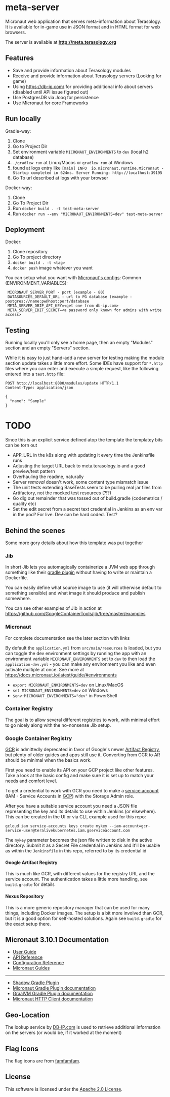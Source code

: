 meta-server
=========

Micronaut web application that serves meta-information about Terasology.
It is available for in-game use in JSON format and in HTML format for web browsers.

The server is available at
**http://meta.terasology.org**

Features
-------------
* Save and provide information about Terasology modules
* Receive and provide information about Terasology servers (Looking for game)
* Using https://db-ip.com/ for providing additional info about servers (disabled until API issue figured out)
* Use PostgresDB via Jooq for persistence
* Use Micronaut for core Frameworks


Run locally
-------------
Gradle-way:
1. Clone
2. Go to Project Dir
3. Set environment variable `MICRONAUT_ENVIRONMENTS` to `dev` (local h2 database)
4. `./gradlew run` at Linux/Macos or `gradlew run` at Windows
5. found at logs entry like `[main] INFO  io.micronaut.runtime.Micronaut - Startup completed in 624ms. Server Running: http://localhost:39195`
6. Go To url described at logs with your browser

Docker-way:
1. Clone
2. Go To Project Dir
3. Run `docker build . -t test-meta-server`
4. Run `docker run --env "MICRONAUT_ENVIRONMENTS=dev" test-meta-server`

Deployment
-------------
Docker:
1. Clone repository
2. Go To project directory
3. `docker build . -t <tag>`
4. `docker push` image whatever you want

You can setup what you want with [Micronaut's configs](https://docs.micronaut.io/latest/guide/index.html#config):
Common (ENVIRONMENT_VARIABLES):

     MICRONAUT_SERVER_PORT - port (example - 80)
     DATASOURCES_DEFAULT_URL - url to PG database (example - postgres://name:pw@host:port/database
     META_SERVER_DBIP_API_KEY=<get one from db-ip.com>
     META_SERVER_EDIT_SECRET=<a password only known for admins with write access>

## Testing

Running locally you'll only see a home page, then an empty "Modules" section and an empty "Servers" section.

While it is easy to just hand-add a new server for testing making the module section update takes a little more effort. Some IDEs have support for `*.http` files where you can enter and execute a simple request, like the following entered into a `test.http` file:

```
POST http://localhost:8080/modules/update HTTP/1.1
Content-Type: application/json  

{
  "name": "Sample" 
}
```

# TODO

Since this is an explicit service defined atop the template the templatey bits can be torn out

* APP_URL in the k8s along with updating it every time the Jenkinsfile runs
* Adjusting the target URL back to meta.terasology.io and a good preview/test pattern
* Overhauling the readme, naturally
* Server _removal_ doesn't work, some content type mismatch issue
* The unit tests extending BaseTests seem to be pulling real jar files from Artifactory, not the mocked test resources (?!?)
* Go dig out remainder that was tossed out of build.gradle (codemetrics / quality etc)
* Set the edit secret from a secret text credential in Jenkins as an env var in the pod? For live. Dev can be hard coded. Test? 

## Behind the scenes

Some more gory details about how this template was put together

### Jib

In short Jib lets you automagically containerize a JVM web app through something like their [gradle plugin](https://github.com/GoogleContainerTools/jib/tree/master/jib-gradle-plugin) without having to write or maintain a Dockerfile.

You can easily define what source image to use (it will otherwise default to something sensible) and what image it should produce and publish somewhere.

You can see other examples of Jib in action at https://github.com/GoogleContainerTools/jib/tree/master/examples

### Micronaut

For complete documentation see the later section with links

By default the `application.yml` from `src/main/resources` is loaded, but you can toggle the dev environment settings by running the app with an environment variable `MICRONAUT_ENVIRONMENTS` set to `dev` to then load the `application-dev.yml` - you can make any environment you like and even activate multiple at once. See more at https://docs.micronaut.io/latest/guide/#environments

* `export MICRONAUT_ENVIRONMENTS=dev` on Linux/MacOS
* `set MICRONAUT_ENVIRONMENTS=dev` on Windows
* `$env:MICRONAUT_ENVIRONMENTS="dev"` in PowerShell

### Container Registry

The goal is to allow several different registries to work, with minimal effort to go nicely along with the no-nonsense Jib setup.

### Google Container Registry

[GCR](https://cloud.google.com/container-registry/docs/) is admittedly deprecated in favor of Google's newer [Artifact Registry](https://cloud.google.com/artifact-registry/docs), but plenty of older guides and apps still use it. Converting from GCR to AR should be minimal when the basics work.

First you need to enable its API on your GCP project like other features. Take a look at the basic config and make sure it is set up to match your needs and comfort level.

To get a credential to work with GCR you need to make a [service account](https://console.cloud.google.com/iam-admin/serviceaccounts) (IAM - Service Accounts in [GCP](https://console.cloud.google.com/)) with the Storage Admin role.

After you have a suitable service account you need a JSON file representing the key and its details to use within Jenkins (or elsewhere). This can be created in the UI or via CLI, example used for this repo:

`gcloud iam service-accounts keys create mykey --iam-account=gcr-service-user@teralivekubernetes.iam.gserviceaccount.com`

The `mykey` parameter becomes the json file written to disk in the active directory. Submit it as a Secret File credential in Jenkins and it'll be usable as within the `Jenkinsfile` in this repo, referred to by its credential id

#### Google Artifact Registry

This is much like GCR, with different values for the registry URL and the service account. The authentication takes a little more handling, see `build.gradle` for details

#### Nexus Repository

This is a more generic repository manager that can be used for many things, including Docker images. The setup is a bit more involved than GCR, but it is a good option for self-hosted solutions. Again see `build.gradle` for the exact setup there.

## Micronaut 3.10.1 Documentation

- [User Guide](https://docs.micronaut.io/3.10.1/guide/index.html)
- [API Reference](https://docs.micronaut.io/3.10.1/api/index.html)
- [Configuration Reference](https://docs.micronaut.io/3.10.1/guide/configurationreference.html)
- [Micronaut Guides](https://guides.micronaut.io/index.html)
---

- [Shadow Gradle Plugin](https://plugins.gradle.org/plugin/com.github.johnrengelman.shadow)
- [Micronaut Gradle Plugin documentation](https://micronaut-projects.github.io/micronaut-gradle-plugin/latest/)
- [GraalVM Gradle Plugin documentation](https://graalvm.github.io/native-build-tools/latest/gradle-plugin.html)
- [Micronaut HTTP Client documentation](https://docs.micronaut.io/latest/guide/index.html#httpClient)

Geo-Location
-------------

The lookup service by [DB-IP.com](https://db-ip.com/) is used to retrieve additional information on the servers (or would be, if it worked at the moment)


Flag Icons
-------------

The flag icons are from [famfamfam](http://www.famfamfam.com/lab/icons/flags/).

License
-------------

This software is licensed under the [Apache 2.0 License](http://www.apache.org/licenses/LICENSE-2.0.html).
